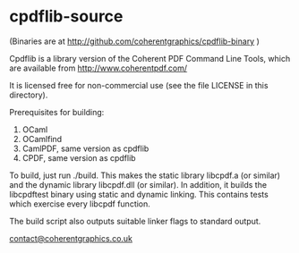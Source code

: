 cpdflib-source
==============

(Binaries are at http://github.com/coherentgraphics/cpdflib-binary )

Cpdflib is a library version of the Coherent PDF Command Line Tools, which are
available from http://www.coherentpdf.com/

It is licensed free for non-commercial use (see the file LICENSE in this
directory).

Prerequisites for building:

1. OCaml
2. OCamlfind
3. CamlPDF, same version as cpdflib
4. CPDF, same version as cpdflib

To build, just run ./build. This makes the static library libcpdf.a (or
similar) and the dynamic library libcpdf.dll (or similar). In addition, it
builds the libcpdftest binary using static and dynamic linking. This contains
tests which exercise every libcpdf function.

The build script also outputs suitable linker flags to standard output.

contact@coherentgraphics.co.uk
